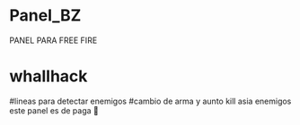# Panel_BZ
PANEL PARA FREE FIRE 
# whallhack 
#lineas para detectar enemigos 
#cambio de arma y aunto kill asia enemigos 
este panel es de paga 🤑 
